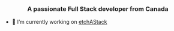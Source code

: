 
<h3 align="center">A passionate Full Stack developer from Canada</h3>

- 🔭 I’m currently working on [etchAStack](https://npmackay.github.io/etchAStack/)

